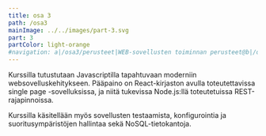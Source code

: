 ```yaml
---
title: osa 3
path: /osa3
mainImage: ../../images/part-3.svg
part: 3
partColor: light-orange
#navigation: a|/osa3/perusteet|WEB-sovellusten toiminnan perusteet@b|/osa3/node-express|Node.js/Express@c|/osa3/mongo|Mongo@d|/osa3/konfiguraatiot|Konfiguraatiot
---
```


<div class="intro">

Kurssilla tutustutaan Javascriptilla tapahtuvaan moderniin websovelluskehitykseen. Pääpaino on React-kirjaston avulla toteutettavissa single page -sovelluksissa, ja niitä tukevissa Node.js:llä toteutetuissa REST-rajapinnoissa.

Kurssilla käsitellään myös sovellusten testaamista, konfigurointia ja suoritusympäristöjen hallintaa sekä NoSQL-tietokantoja.

</div>
